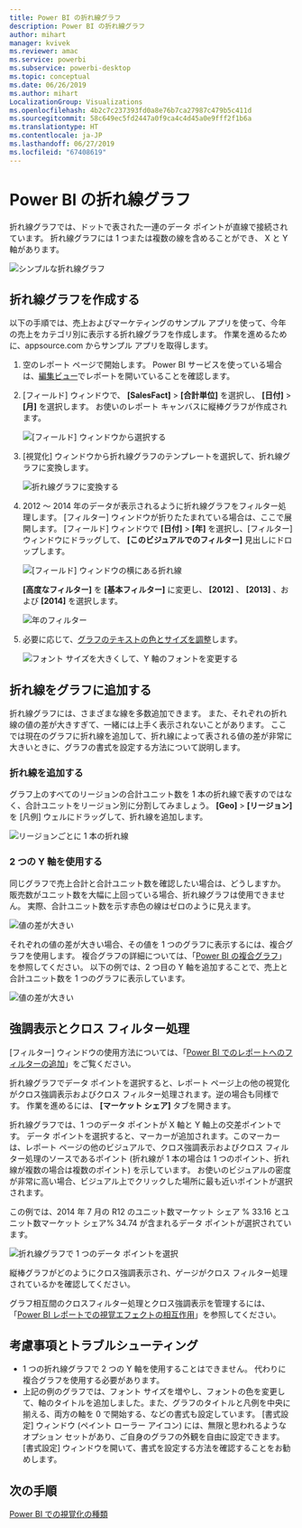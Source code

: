 ```yaml
---
title: Power BI の折れ線グラフ
description: Power BI の折れ線グラフ
author: mihart
manager: kvivek
ms.reviewer: amac
ms.service: powerbi
ms.subservice: powerbi-desktop
ms.topic: conceptual
ms.date: 06/26/2019
ms.author: mihart
LocalizationGroup: Visualizations
ms.openlocfilehash: 4b2c7c237393fd0a8e76b7ca27987c479b5c411d
ms.sourcegitcommit: 58c649ec5fd2447a0f9ca4c4d45a0e9fff2f1b6a
ms.translationtype: HT
ms.contentlocale: ja-JP
ms.lasthandoff: 06/27/2019
ms.locfileid: "67408619"
---
```

# <a name="line-charts-in-power-bi"></a>Power BI の折れ線グラフ
折れ線グラフでは、ドットで表された一連のデータ ポイントが直線で接続されています。 折れ線グラフには 1 つまたは複数の線を含めることができ、 X と Y 軸があります。 

![シンプルな折れ線グラフ](media/power-bi-line-charts/power-bi-line.png)

## <a name="create-a-line-chart"></a>折れ線グラフを作成する
以下の手順では、売上およびマーケティングのサンプル アプリを使って、今年の売上をカテゴリ別に表示する折れ線グラフを作成します。 作業を進めるために、appsource.com からサンプル アプリを取得します。

1. 空のレポート ページで開始します。 Power BI サービスを使っている場合は、[編集ビュー](../service-interact-with-a-report-in-editing-view.md)でレポートを開いていることを確認します。

2. [フィールド] ウィンドウで、 **[SalesFact]** \> **[合計単位]** を選択し、 **[日付]**  >  **[月]** を選択します。  お使いのレポート キャンバスに縦棒グラフが作成されます。

    ![[フィールド] ウィンドウから選択する](media/power-bi-line-charts/power-bi-step1.png)

4. [視覚化] ウィンドウから折れ線グラフのテンプレートを選択して、折れ線グラフに変換します。 

    ![折れ線グラフに変換する](media/power-bi-line-charts/power-bi-convert-to-line.png)
   

4. 2012 ～ 2014 年のデータが表示されるように折れ線グラフをフィルター処理します。 [フィルター] ウィンドウが折りたたまれている場合は、ここで展開します。 [フィールド] ウィンドウで **[日付]** \> **[年]** を選択し、[フィルター] ウィンドウにドラッグして、 **[このビジュアルでのフィルター]** 見出しにドロップします。 
     
    ![[フィールド] ウィンドウの横にある折れ線](media/power-bi-line-charts/power-bi-year-filter.png)

    **[高度なフィルター]** を **[基本フィルター]** に変更し、 **[2012]** 、 **[2013]** 、および **[2014]** を選択します。

    ![年のフィルター](media/power-bi-line-charts/power-bi-filter-year.png)

6. 必要に応じて、[グラフのテキストの色とサイズを調整](power-bi-visualization-customize-title-background-and-legend.md)します。 

    ![フォント サイズを大きくして、Y 軸のフォントを変更する](media/power-bi-line-charts/power-bi-line-3years.png)

## <a name="add-additional-lines-to-the-chart"></a>折れ線をグラフに追加する
折れ線グラフには、さまざまな線を多数追加できます。 また、それぞれの折れ線の値の差が大きすぎて、一緒には上手く表示されないことがあります。 ここでは現在のグラフに折れ線を追加して、折れ線によって表される値の差が非常に大きいときに、グラフの書式を設定する方法について説明します。 

### <a name="add-additional-lines"></a>折れ線を追加する
グラフ上のすべてのリージョンの合計ユニット数を 1 本の折れ線で表すのではなく、合計ユニットをリージョン別に分割してみましょう。 **[Geo]**  >  **[リージョン]** を [凡例] ウェルにドラッグして、折れ線を追加します。

   ![リージョンごとに 1 本の折れ線](media/power-bi-line-charts/power-bi-line-regions.png)


### <a name="use-two-y-axes"></a>2 つの Y 軸を使用する
同じグラフで売上合計と合計ユニット数を確認したい場合は、どうしますか。 販売数がユニット数を大幅に上回っている場合、折れ線グラフは使用できません。 実際、合計ユニット数を示す赤色の線はゼロのように見えます。

   ![値の差が大きい](media/power-bi-line-charts/power-bi-diverging.png)

それぞれの値の差が大きい場合、その値を 1 つのグラフに表示するには、複合グラフを使用します。 複合グラフの詳細については、「[Power BI の複合グラフ](power-bi-visualization-combo-chart.md)」を参照してください。 以下の例では、2 つ目の Y 軸を追加することで、売上と合計ユニット数を 1 つのグラフに表示しています。 

   ![値の差が大きい](media/power-bi-line-charts/power-bi-dual-axes.png)

## <a name="highlighting-and-cross-filtering"></a>強調表示とクロス フィルター処理
[フィルター] ウィンドウの使用方法については、「[Power BI でのレポートへのフィルターの追加](../power-bi-report-add-filter.md)」をご覧ください。

折れ線グラフでデータ ポイントを選択すると、レポート ページ上の他の視覚化がクロス強調表示およびクロス フィルター処理されます。逆の場合も同様です。 作業を進めるには、 **[マーケット シェア]** タブを開きます。  

折れ線グラフでは、1 つのデータ ポイントが X 軸と Y 軸上の交差ポイントです。 データ ポイントを選択すると、マーカーが追加されます。このマーカーは、レポート ページの他のビジュアルで、クロス強調表示およびクロス フィルター処理のソースであるポイント (折れ線が 1 本の場合は 1 つのポイント、折れ線が複数の場合は複数のポイント) を示しています。 お使いのビジュアルの密度が非常に高い場合、ビジュアル上でクリックした場所に最も近いポイントが選択されます。

この例では、2014 年 7 月の R12 のユニット数マーケット シェア % 33.16 とユニット数マーケット シェア% 34.74 が含まれるデータ ポイントが選択されています。

![折れ線グラフで 1 つのデータ ポイントを選択](media/power-bi-line-charts/power-bi-single-select.png)

縦棒グラフがどのようにクロス強調表示され、ゲージがクロス フィルター処理されているかを確認してください。

グラフ相互間のクロスフィルター処理とクロス強調表示を管理するには、「[Power BI レポートでの視覚エフェクトの相互作用](../service-reports-visual-interactions.md)」を参照してください。

## <a name="considerations-and-troubleshooting"></a>考慮事項とトラブルシューティング
* 1 つの折れ線グラフで 2 つの Y 軸を使用することはできません。  代わりに複合グラフを使用する必要があります。
* 上記の例のグラフでは、フォント サイズを増やし、フォントの色を変更して、軸のタイトルを追加しました。また、グラフのタイトルと凡例を中央に揃える、両方の軸を 0 で開始する、などの書式も設定しています。 [書式設定] ウィンドウ (ペイント ローラー アイコン) には、無限と思われるようなオプション セットがあり、ご自身のグラフの外観を自由に設定できます。 [書式設定] ウィンドウを開いて、書式を設定する方法を確認することをお勧めします。

## <a name="next-steps"></a>次の手順

[Power BI での視覚化の種類](power-bi-visualization-types-for-reports-and-q-and-a.md)


